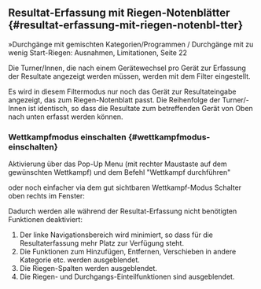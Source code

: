 ## Resultat-Erfassung mit Riegen-Notenblätter {#resultat-erfassung-mit-riegen-notenbl-tter}

»Durchgänge mit gemischten Kategorien/Programmen / Durchgänge mit zu wenig Start-Riegen: Ausnahmen, Limitationen, Seite 22

Die Turner/Innen, die nach einem Gerätewechsel pro Gerät zur Erfassung der Resultate angezeigt werden müssen, werden mit dem Filter eingestellt.

Es wird in diesem Filtermodus nur noch das Gerät zur Resultateingabe angezeigt, das zum Riegen-Notenblatt passt. Die Reihenfolge der Turner/-Innen ist identisch, so dass die Resultate zum betreffenden Gerät von Oben nach unten erfasst werden können.

### Wettkampfmodus einschalten {#wettkampfmodus-einschalten}

Aktivierung über das Pop-Up Menu (mit rechter Maustaste auf dem gewünschten Wettkampf) und dem Befehl &quot;Wettkampf durchführen&quot;

oder noch einfacher via dem gut sichtbaren Wettkampf-Modus Schalter oben rechts im Fenster:

Dadurch werden alle während der Resultat-Erfassung nicht benötigten Funktionen deaktiviert:

1.  Der linke Navigationsbereich wird minimiert, so dass für die Resultaterfassung mehr Platz zur Verfügung steht.
2.  Die Funktionen zum Hinzufügen, Entfernen, Verschieben in andere Kategorie etc. werden ausgeblendet.
3.  Die Riegen-Spalten werden ausgeblendet.
4.  Die Riegen- und Durchgangs-Einteilfunktionen sind ausgeblendet.